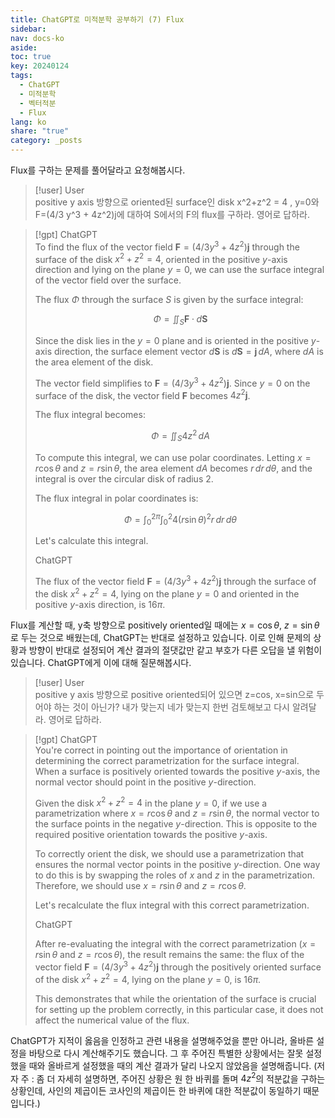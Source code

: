 ```yaml
---  
title: ChatGPT로 미적분학 공부하기 (7) Flux  
sidebar:   
nav: docs-ko  
aside:   
toc: true  
key: 20240124  
tags:  
  - ChatGPT  
  - 미적분학  
  - 벡터적분  
  - Flux  
lang: ko  
share: "true"  
category: _posts  
---  
```

  
Flux를 구하는 문제를 풀어달라고 요청해봅시다.  
  
>[!user] User  
> positive y axis 방향으로 oriented된 surface인 disk x^2+z^2 = 4 , y=0와 F=(4/3 y^3 + 4z^2)j에 대하여 S에서의 F의 flux를 구하라. 영어로 답하라.  
  
>[!gpt] ChatGPT  
To find the flux of the vector field $\mathbf{F} = (4/3 y^3 + 4z^2)\mathbf{j}$ through the surface of the disk $x^2 + z^2 = 4$, oriented in the positive $y$-axis direction and lying on the plane $y = 0$, we can use the surface integral of the vector field over the surface.  
>   
> The flux $\Phi$ through the surface $S$ is given by the surface integral:  
>   
> $$  
> \Phi = \iint_S \mathbf{F} \cdot d\mathbf{S}  
> $$  
>   
> Since the disk lies in the $y = 0$ plane and is oriented in the positive $y$-axis direction, the surface element vector $d\mathbf{S}$ is $d\mathbf{S} = \mathbf{j}\, dA$, where $dA$ is the area element of the disk.  
>   
> The vector field simplifies to $\mathbf{F} = (4/3 y^3 + 4z^2)\mathbf{j}$. Since $y = 0$ on the surface of the disk, the vector field $\mathbf{F}$ becomes $4z^2 \mathbf{j}$.  
>   
> The flux integral becomes:  
>   
> $$  
> \Phi = \iint_S 4z^2 \, dA  
> $$  
>   
> To compute this integral, we can use polar coordinates. Letting $x = r\cos\theta$ and $z = r\sin\theta$, the area element $dA$ becomes $r \, dr \, d\theta$, and the integral is over the circular disk of radius 2.  
>   
> The flux integral in polar coordinates is:  
>   
> $$  
> \Phi = \int_0^{2\pi} \int_0^2 4(r\sin\theta)^2 r \, dr \, d\theta  
> $$  
>   
> Let's calculate this integral.  
>   
> ChatGPT  
>   
> The flux of the vector field $\mathbf{F} = (4/3 y^3 + 4z^2)\mathbf{j}$ through the surface of the disk $x^2 + z^2 = 4$, lying on the plane $y = 0$ and oriented in the positive $y$-axis direction, is $16\pi$.  
  
Flux를 계산할 때, y축 방향으로 positively oriented일 때에는 $x=\cos \theta$, $z=\sin \theta$로 두는 것으로 배웠는데, ChatGPT는 반대로 설정하고 있습니다. 이로 인해  문제의 상황과 방향이 반대로 설정되어 계산 결과의 절댓값만 같고 부호가 다른 오답을 낼 위험이 있습니다. ChatGPT에게 이에 대해 질문해봅시다.  
  
>[!user] User  
> positive y axis 방향으로 positive oriented되어 있으면 z=cos, x=sin으로 두어야 하는 것이 아닌가? 내가 맞는지 네가 맞는지 한번 검토해보고 다시 알려달라. 영어로 답하라.  
  
>[!gpt] ChatGPT  
You're correct in pointing out the importance of orientation in determining the correct parametrization for the surface integral. When a surface is positively oriented towards the positive $y$-axis, the normal vector should point in the positive $y$-direction.   
>   
> Given the disk $x^2 + z^2 = 4$ in the plane $y = 0$, if we use a parametrization where $x = r\cos\theta$ and $z = r\sin\theta$, the normal vector to the surface points in the negative $y$-direction. This is opposite to the required positive orientation towards the positive $y$-axis.  
>   
> To correctly orient the disk, we should use a parametrization that ensures the normal vector points in the positive $y$-direction. One way to do this is by swapping the roles of $x$ and $z$ in the parametrization. Therefore, we should use $x = r\sin\theta$ and $z = r\cos\theta$.  
>   
> Let's recalculate the flux integral with this correct parametrization.  
>   
> ChatGPT  
>   
> After re-evaluating the integral with the correct parametrization ($x = r\sin\theta$ and $z = r\cos\theta$), the result remains the same: the flux of the vector field $\mathbf{F} = (4/3 y^3 + 4z^2)\mathbf{j}$ through the positively oriented surface of the disk $x^2 + z^2 = 4$, lying on the plane $y = 0$, is $16\pi$.   
>   
> This demonstrates that while the orientation of the surface is crucial for setting up the problem correctly, in this particular case, it does not affect the numerical value of the flux.  
>   
>   
  
ChatGPT가 지적이 옳음을 인정하고 관련 내용을 설명해주었을 뿐만 아니라, 올바른 설정을 바탕으로 다시 계산해주기도 했습니다. 그 후 주어진 특별한 상황에서는 잘못 설정했을 때와 올바르게 설정했을 때의 계산 결과가 달리 나오지 않았음을 설명해줍니다. (저자 주 : 좀 더 자세히 설명하면, 주어진 상황은 원 한 바퀴를 돌며 $4z^2$의 적분값을 구하는 상황인데, 사인의 제곱이든 코사인의 제곱이든 한 바퀴에 대한 적분값이 동일하기 때문입니다.)  
  
  
  
